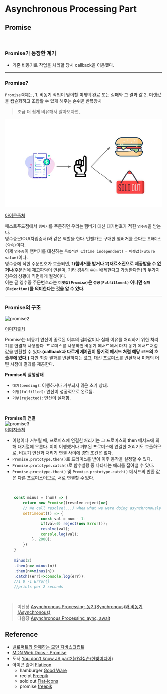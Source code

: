 # Asynchronous Processing Part

## Promise
<br/>

### Promise가 등장한 계기
- 기존 비동기로 작업을 처리할 당시 callback을 이용했다.
<hr>

### Promise?
`Promise`객체는, 
    1. 비동기 작업이 맞이할 미래의 완료 또는 실패와 그 결과 값
    2. 미랫값을 캡슐화하고 조합할 수 있게 해주는 손쉬운 반복장치

> 조금 더 쉽게 비유해서 알아보자면,

<img src="./img/promise.jpg" alt="promise1"/>
<br>

[아이콘출처](ap2.md#Reference)
<br>

 패스트푸드점에서 `햄버거`를 주문하면 우리는 햄버거 대신 대기번호가 적힌 `영수증`을 받는다.<br> 
 영수증은IOU(차입증서)와 같은 역할을 한다. 언젠가는 구매한 햄버거를 준다는 `프라미스(약속)`이다.<br>
 이제 `영수증`이 햄버거를 대신하는 `독립적인 값(Time independent)` = `미랫값(Future value)`이다.<br>
 영수증에 적힌 주문번호가 호출되면, __1)햄버거를 받거나__ __2)재료소진으로 제공받을 수 없거나__(주문전에 재고파악이 안된며, 기타 경우의 수는 배제한다고 가정한다면)의 두가지 경우의 상황에 직면하게 될것이다.<br>
 이는 곧 영수증 주문번호라는 __`미랫값(Promise)`은 `성공(Fulfillment)` 아니면 `실패(Rejection)`를 의미한다는 것을 알 수 있다.__
<hr>

### Promise의 구조
<img src="https://media.vlpt.us/images/_jouz_ryul/post/8b5708f4-366e-4527-a87e-302887e21af5/%E1%84%83%E1%85%A1%E1%84%8B%E1%85%AE%E1%86%AB%E1%84%85%E1%85%A9%E1%84%83%E1%85%B3.png" alt="promise2" >
</br>

[이미지출처](https://velog.io/@_jouz_ryul/Promise%EB%A1%9C-%EA%B3%84%ED%9A%8D%ED%95%98%EA%B3%A0-%EA%B0%90%EC%8B%9C%EB%B0%9B%EA%B8%B0)
<br>

Promise는 비동기 연산이 종료된 이후의 결과값이나 실패 이유를 처리하기 위한 처리기를 연결해 사용한다. 프로미스를 사용하면 비동기 메서드에서 마치 동기 메서드처럼 값을 반환할 수 있다.__(callback과 다르게 제어권이 동기적 메서드 처럼 해당 코드의 호출부에 있다.)__ 다만 최종 결과를 반환하지는 않고, 대신 프로미스를 반환해서 미래의 어떤 시점에 결과를 제공한다.
<br>

__Promise의 실행상태__
- `대기(pending)`: 이행하거나 거부되지 않은 초기 상태.
- `이행(fulfilled)`: 연산이 성공적으로 완료됨.
- `거부(rejected)`: 연산이 실패함.
<br>

__Promise의 연결__<br>
<img src="https://mdn.mozillademos.org/files/8633/promises.png" alt="promise3"/><br>
[이미지출처](https://developer.mozilla.org/ko/docs/Web/JavaScript/Reference/Global_Objects/Promise)

- 이행이나 거부될 때, 프로미스에 연결한 처리기는 그 프로미스의 then 메서드에 의해 대기열에 오른다. 이미 이행했거나 거부된 프로미스에 연결한 처리기도 호출하므로, 비동기 연산과 처리기 연결 사이에 경합 조건은 없다.
- `Promise.prototype.then()`로 프라미스를 받아 이후 동작을 설정할 수 있다.
- `Promise.prototype.catch()`로 함수실행 중 나타나는 에러를 잡아낼 수 있다.
- `Promise.prototype.then()` 및 `Promise.prototype.catch()` 메서드의 반환 값은 다른 프로미스이므로, 서로 연결할 수 있다.
<br>

```javascript
    const minus = (num) => {
        return new Promise((resolve,reject)=>{
        // We call resolve(...) when what we were doing asynchronously was successful, and reject(...) when it failed.
        setTimeout(() => { 
                const val = num - 1;
                if(val<0) reject(new Error());
                resolve(val);
                console.log(val);
            }, 2000);
        })
    }

    minus(2)
    .then(n=> minus(n))
    .then(n=>minus(n))
    .catch((err)=>console.log(err));
    //1 0 -1 Error{} 
    //prints per 2 seconds
```

</br>

>   이전장 [Asynchronous Processing: 동기(Synchronous)와 비동기(Asynchronous)](https://github.com/ss-won/Javascript/blob/master/Asynchronous_Processing/ap1.md)<br/>
>   다음장 [Asynchronous Processing: aync, await](https://github.com/ss-won/Javascript/blob/master/Asynchronous_Processing/ap3.md)

## Reference
- [벨로퍼트와 함께하는 모던 자바스크립트](https://learnjs.vlpt.us/)
- [MDN Web Docs - Promise](https://developer.mozilla.org/ko/docs/Web/JavaScript/Reference/Global_Objects/Promise)
- 도서 [You don't know JS part2(카일심슨/한빛미디어)](http://www.yes24.com/Product/Goods/44132601)
- 아이콘 출처 [Flaticon](https://www.flaticon.com/kr/)
    - hamburger [Good Ware](https://www.flaticon.com/kr/authors/good-ware")
    - recipt [Freepik](https://www.flaticon.com/kr/authors/freepik)
    - sold out [Flat-icons](https://www.flaticon.com/kr/authors/flat-icons)
    - promise [freepik](https://www.flaticon.com/kr/authors/freepik)